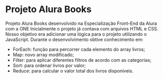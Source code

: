 # Projeto Alura Books
Projeto Alura Books desenvolvido na Especialização Front-End da Alura com a ONE Inicialmente o projeto já contava com arquivos HTML e CSS. Nosso objetivo era adicionar uma lógica para o projeto utilizando o JavaScript. Durante o desenvolvimento obtive conhecimento em:

- ForEach: função para percorrer cada elemento do array livros;
- Map: novo array modificado;
- Filter: para aplicar diferentes filtros de acordo com as categorias;
- Sort: para ordenar livros por valor;
- Reduce: para calcular o valor total dos livros disponíveis.
